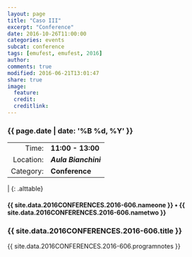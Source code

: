 ```yaml
---
layout: page
title: "Caso III"
excerpt: "Conference"
date: 2016-10-26T11:00:00
categories: events
subcat: conference
tags: [emufest, emufest, 2016]
author:
comments: true
modified: 2016-06-21T13:01:47
share: true
image:
  feature:
  credit:
  creditlink:
---
```


### {{ page.date | date: '%B %d, %Y' }}

|  |  |
|------------:|:------------|
| Time: | **11:00 - 13:00** |
| Location: | ***Aula Bianchini*** |
| Category: | **Conference** |
|
{: .alttable}

#### {{ site.data.2016CONFERENCES.2016-606.nameone }} • {{ site.data.2016CONFERENCES.2016-606.nametwo }}

### {{ site.data.2016CONFERENCES.2016-606.title }}

{{ site.data.2016CONFERENCES.2016-606.programnotes }}
